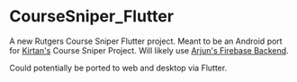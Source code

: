 # CourseSniper_Flutter

A new Rutgers Course Sniper Flutter project.
Meant to be an Android port for [Kirtan's](https://github.com/kirtanp98) Course Sniper Project.
Will likely use [Arjun's Firebase Backend](https://github.com/sriRacha21/rct-backend).

Could potentially be ported to web and desktop via Flutter.



